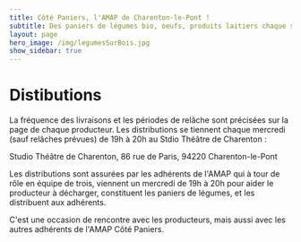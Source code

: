 ```yaml
---
title: Côté Paniers, l'AMAP de Charenton-le-Pont !
subtitle: Des paniers de légumes bio, oeufs, produits laitiers chaque semaine...
layout: page
hero_image: /img/legumesSurBois.jpg
show_sidebar: true
---
```


# Distibutions

La fréquence des livraisons et les périodes de relâche sont précisées sur la page de chaque producteur. Les distributions se tiennent chaque mercredi (sauf relâches prévues) de 19h à 20h au Stdio Théâtre de Charenton : 

Studio Théâtre de Charenton,
86 rue de Paris,
94220 Charenton-le-Pont

Les distributions sont assurées par les adhérents de l'AMAP qui à tour de rôle en équipe de trois, viennent un mercredi de 19h à 20h pour aider le producteur à décharger, constituent les paniers de légumes, et les distribuent aux adhérents.

C'est une occasion de rencontre avec les producteurs, mais aussi avec les autres adhérents de l'AMAP Côté Paniers.
